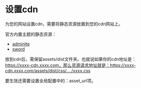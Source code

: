 # 设置cdn
为您的网站设置cdn，需要将静态资源放置到您的cdn网站上。

官方内置主题的静态资源：

- [adminlte](https://github.com/GoAdminGroup/themes/tree/master/adminlte/resource/assets/dist)
- [sword](https://github.com/GoAdminGroup/themes/tree/master/sword/resource/assets/dist)

放到cdn后，需保留assets/dist文件夹。也就说如果你的cdn地址是：https://xxxx-cdn.xxxx.com，那么资源请求地址就是：https://xxxx-cdn.xxxx.com/assets/dist/css/..../xxxx.css

要生效还需要设置全局配置中的：asset_url项。
